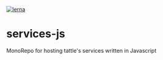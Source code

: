 [![lerna](https://img.shields.io/badge/maintained%20with-lerna-cc00ff.svg)](https://lerna.js.org/)

# services-js

MonoRepo for hosting tattle's services written in Javascript
